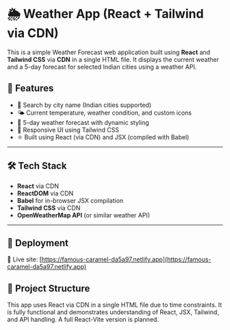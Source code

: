 # 🌦️ Weather App (React + Tailwind via CDN)

This is a simple Weather Forecast web application built using **React** and **Tailwind CSS** via **CDN** in a single HTML file. It displays the current weather and a 5-day forecast for selected Indian cities using a weather API.

## 🚀 Features

- 📍 Search by city name (Indian cities supported)
- 🌤️ Current temperature, weather condition, and custom icons
- 📅 5-day weather forecast with dynamic styling
- 🎨 Responsive UI using Tailwind CSS
- ⚛️ Built using React (via CDN) and JSX (compiled with Babel)

---

## 🛠️ Tech Stack

- **React** via CDN
- **ReactDOM** via CDN
- **Babel** for in-browser JSX compilation
- **Tailwind CSS** via CDN
- **OpenWeatherMap API** (or similar weather API)

---
## 🚀 Deployment

🔗 Live site: [https://famous-caramel-da5a97.netlify.app](https://famous-caramel-da5a97.netlify.app)


## 📂 Project Structure

This app uses React via CDN in a single HTML file due to time constraints. It is fully functional and demonstrates understanding of React, JSX, Tailwind, and API handling. A full React-Vite version is planned.

